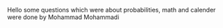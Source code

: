 Hello
some questions which were about probabilities, math and calender were done by Mohammad Mohammadi
